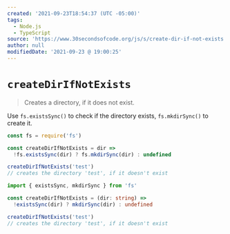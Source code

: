 ```yaml
---
created: '2021-09-23T18:54:37 (UTC -05:00)'
tags:
  - Node.js
  - TypeScript
source: 'https://www.30secondsofcode.org/js/s/create-dir-if-not-exists'
author: null
modifiedDate: '2021-09-23 @ 19:00:25'
---
```


# `createDirIfNotExists`

> Creates a directory, if it does not exist.

Use `fs.existsSync()` to check if the directory exists, `fs.mkdirSync()` to create it.

```javascript
const fs = require('fs')

const createDirIfNotExists = dir =>
  !fs.existsSync(dir) ? fs.mkdirSync(dir) : undefined

createDirIfNotExists('test')
// creates the directory 'test', if it doesn't exist
```

```typescript
import { existsSync, mkdirSync } from 'fs'

const createDirIfNotExists = (dir: string) =>
  !existsSync(dir) ? mkdirSync(dir) : undefined

createDirIfNotExists('test')
// creates the directory 'test', if it doesn't exist
```
